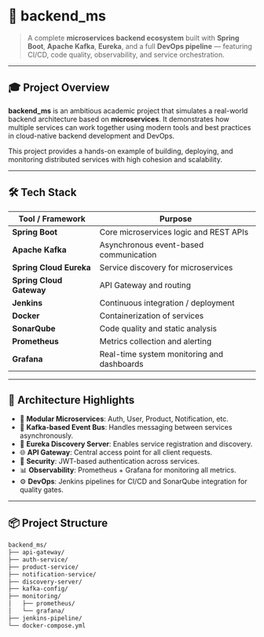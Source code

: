 # 🚀 backend_ms

> A complete **microservices backend ecosystem** built with **Spring Boot**, **Apache Kafka**, **Eureka**, and a full **DevOps pipeline** — featuring CI/CD, code quality, observability, and service orchestration.

---

## 🎓 Project Overview

**backend_ms** is an ambitious academic project that simulates a real-world backend architecture based on **microservices**. It demonstrates how multiple services can work together using modern tools and best practices in cloud-native backend development and DevOps.

This project provides a hands-on example of building, deploying, and monitoring distributed services with high cohesion and scalability.

---

## 🛠️ Tech Stack

| Tool / Framework         | Purpose                                         |
|--------------------------|-------------------------------------------------|
| **Spring Boot**          | Core microservices logic and REST APIs         |
| **Apache Kafka**         | Asynchronous event-based communication         |
| **Spring Cloud Eureka**  | Service discovery for microservices            |
| **Spring Cloud Gateway** | API Gateway and routing                        |
| **Jenkins**              | Continuous integration / deployment            |
| **Docker**               | Containerization of services                   |
| **SonarQube**            | Code quality and static analysis               |
| **Prometheus**           | Metrics collection and alerting                |
| **Grafana**              | Real-time system monitoring and dashboards     |

---

## 🧩 Architecture Highlights

- 🧱 **Modular Microservices**: Auth, User, Product, Notification, etc.
- 📡 **Kafka-based Event Bus**: Handles messaging between services asynchronously.
- 🧭 **Eureka Discovery Server**: Enables service registration and discovery.
- 🌐 **API Gateway**: Central access point for all client requests.
- 🔐 **Security**: JWT-based authentication across services.
- 📊 **Observability**: Prometheus + Grafana for monitoring all metrics.
- ⚙️ **DevOps**: Jenkins pipelines for CI/CD and SonarQube integration for quality gates.

---

## 📦 Project Structure

```bash
backend_ms/
├── api-gateway/
├── auth-service/
├── product-service/
├── notification-service/
├── discovery-server/
├── kafka-config/
├── monitoring/
│   ├── prometheus/
│   └── grafana/
├── jenkins-pipeline/
└── docker-compose.yml
